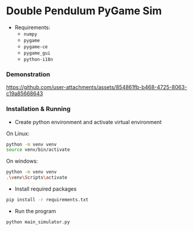 # Double Pendulum PyGame Sim

- Requirements:
    - `numpy`
    - `pygame`
    - `pygame-ce`
    - `pygame_gui`
    - `python-i18n`

### Demonstration 

https://github.com/user-attachments/assets/854861fb-b468-4725-8063-c19a85668643


### Installation & Running

- Create python environment and activate virtual environment

On Linux:
```bash
python -m venv venv
source venv/bin/activate
```
On windows:
```bash
python -m venv venv
.\venv\Scripts\activate
```

- Install required packages
```bash
pip install -r requirements.txt
```

- Run the program
```bash
python main_simulator.py
```
